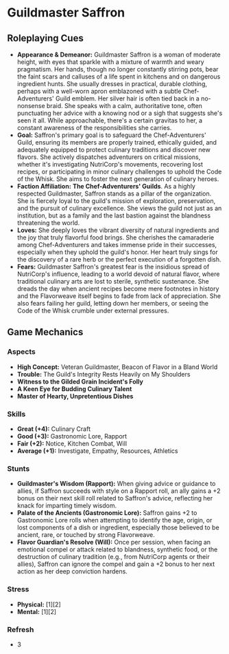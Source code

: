 # Guildmaster Saffron

## Roleplaying Cues

*   **Appearance & Demeanor:** Guildmaster Saffron is a woman of moderate height, with eyes that sparkle with a mixture of warmth and weary pragmatism. Her hands, though no longer constantly stirring pots, bear the faint scars and calluses of a life spent in kitchens and on dangerous ingredient hunts. She usually dresses in practical, durable clothing, perhaps with a well-worn apron emblazoned with a subtle Chef-Adventurers' Guild emblem. Her silver hair is often tied back in a no-nonsense braid. She speaks with a calm, authoritative tone, often punctuating her advice with a knowing nod or a sigh that suggests she's seen it all. While approachable, there's a certain gravitas to her, a constant awareness of the responsibilities she carries.
*   **Goal:** Saffron's primary goal is to safeguard the Chef-Adventurers' Guild, ensuring its members are properly trained, ethically guided, and adequately equipped to protect culinary traditions and discover new flavors. She actively dispatches adventurers on critical missions, whether it's investigating NutriCorp's movements, recovering lost recipes, or participating in minor culinary challenges to uphold the Code of the Whisk. She aims to foster the next generation of culinary heroes.
*   **Faction Affiliation:** **The Chef-Adventurers' Guilds**. As a highly respected Guildmaster, Saffron stands as a pillar of the organization. She is fiercely loyal to the guild's mission of exploration, preservation, and the pursuit of culinary excellence. She views the guild not just as an institution, but as a family and the last bastion against the blandness threatening the world.
*   **Loves:** She deeply loves the vibrant diversity of natural ingredients and the joy that truly flavorful food brings. She cherishes the camaraderie among Chef-Adventurers and takes immense pride in their successes, especially when they uphold the guild's honor. Her heart truly sings for the discovery of a rare herb or the perfect execution of a forgotten dish.
*   **Fears:** Guildmaster Saffron's greatest fear is the insidious spread of NutriCorp's influence, leading to a world devoid of natural flavor, where traditional culinary arts are lost to sterile, synthetic sustenance. She dreads the day when ancient recipes become mere footnotes in history and the Flavorweave itself begins to fade from lack of appreciation. She also fears failing her guild, letting down her members, or seeing the Code of the Whisk crumble under external pressures.

## Game Mechanics

### Aspects

*   **High Concept:** Veteran Guildmaster, Beacon of Flavor in a Bland World
*   **Trouble:** The Guild's Integrity Rests Heavily on My Shoulders
*   **Witness to the Gilded Grain Incident's Folly**
*   **A Keen Eye for Budding Culinary Talent**
*   **Master of Hearty, Unpretentious Dishes**

### Skills

*   **Great (+4):** Culinary Craft
*   **Good (+3):** Gastronomic Lore, Rapport
*   **Fair (+2):** Notice, Kitchen Combat, Will
*   **Average (+1):** Investigate, Empathy, Resources, Athletics

### Stunts

*   **Guildmaster's Wisdom (Rapport):** When giving advice or guidance to allies, if Saffron succeeds with style on a Rapport roll, an ally gains a +2 bonus on their next skill roll related to Saffron's advice, reflecting her knack for imparting timely wisdom.
*   **Palate of the Ancients (Gastronomic Lore):** Saffron gains +2 to Gastronomic Lore rolls when attempting to identify the age, origin, or lost components of a dish or ingredient, especially those believed to be ancient, rare, or touched by strong Flavorweave.
*   **Flavor Guardian's Resolve (Will):** Once per session, when facing an emotional compel or attack related to blandness, synthetic food, or the destruction of culinary tradition (e.g., from NutriCorp agents or their allies), Saffron can ignore the compel and gain a +2 bonus to her next action as her deep conviction hardens.

### Stress

*   **Physical:** [1][2]
*   **Mental:** [1][2]

### Refresh

*   3